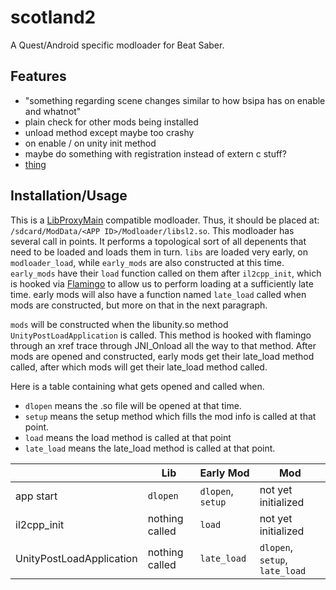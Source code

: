 # scotland2

A Quest/Android specific modloader for Beat Saber.

## Features

- "something regarding scene changes similar to how bsipa has on enable and whatnot"
- plain check for other mods being installed
- unload method except maybe too crashy
- on enable / on unity init method
- maybe do something with registration instead of extern c stuff?
- [thing](https://discord.com/channels/629851957439365131/629851957439365135/975450045585440788)

## Installation/Usage

This is a [LibProxyMain](https://github.com/sc2ad/LibMainLoader) compatible modloader. Thus, it should be placed at: `/sdcard/ModData/<APP ID>/Modloader/libsl2.so`.
This modloader has several call in points. It performs a topological sort of all depenents that need to be loaded and loads them in turn. `libs` are loaded very early, on `modloader_load`, while `early_mods` are also constructed at this time. `early_mods` have their `load` function called on them after `il2cpp_init`, which is hooked via [Flamingo](https://github.com/sc2ad/Flamingo) to allow us to perform loading at a sufficiently late time. early mods will also have a function named `late_load` called when mods are constructed, but more on that in the next paragraph.

`mods` will be constructed when the libunity.so method `UnityPostLoadApplication` is called. This method is hooked with flamingo through an xref trace through JNI_Onload all the way to that method. After mods are opened and constructed, early mods get their late_load method called, after which mods will get their late_load method called.

Here is a table containing what gets opened and called when.
 - `dlopen` means the .so file will be opened at that time.
 - `setup` means the setup method which fills the mod info is called at that point.
 - `load` means the load method is called at that point
 - `late_load` means the late_load method is called at that point.

|                          | Lib            | Early Mod         | Mod                            |
|--------------------------|----------------|-------------------|--------------------------------|
| app start                | `dlopen`       | `dlopen`, `setup` | not yet initialized            |
| il2cpp_init              | nothing called | `load`            | not yet initialized            |
| UnityPostLoadApplication | nothing called | `late_load`       | `dlopen`, `setup`, `late_load` |
